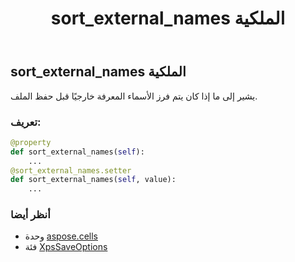 ﻿---
title: sort_external_names الملكية
second_title: Aspose.Cells for Python via .NET API المراجع
description:
type: docs
weight: 250
url: /ar/python-net/aspose.cells/xpssaveoptions/sort_external_names/
is_root: false
---
##  sort_external_names الملكية

يشير إلى ما إذا كان يتم فرز الأسماء المعرفة خارجيًا قبل حفظ الملف.
###  تعريف:
```python
@property
def sort_external_names(self):
    ...
@sort_external_names.setter
def sort_external_names(self, value):
    ...
```

###  أنظر أيضا
* وحدة [aspose.cells](../../)
* فئة [XpsSaveOptions](/cells/ar/python-net/aspose.cells/xpssaveoptions)
